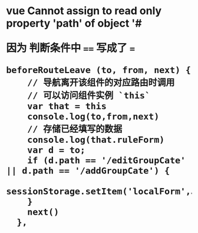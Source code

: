 # vue Cannot assign to read only property 'path' of object '#<Object> 

因为 判断条件中 `==` 写成了 `=`
```
beforeRouteLeave (to, from, next) {
    // 导航离开该组件的对应路由时调用
    // 可以访问组件实例 `this`
    var that = this
    console.log(to,from,next)
    // 存储已经填写的数据
    console.log(that.ruleForm)
    var d = to;
    if (d.path == '/editGroupCate' || d.path == '/addGroupCate') {
      sessionStorage.setItem('localForm',JSON.stringify(that.ruleForm))
    }
    next()
  },
```
